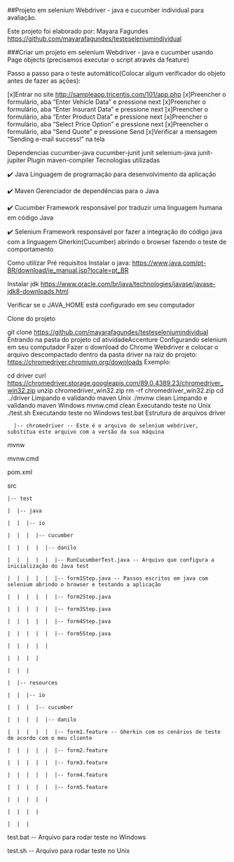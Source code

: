 ##Projeto em selenium Webdriver - java e cucumber individual para avaliação.

Este projeto foi elaborado por: Mayara Fagundes https://github.com/mayarafagundes/testeseleniumindividual

###Criar um projeto em selenium Webdriver - java e cucumber usando Page objects (precisamos executar o script através da feature)

Passo a passo para o teste automático(Colocar algum verificador do objeto antes de fazer as ações):

[x]Entrar no site http://sampleapp.tricentis.com/101/app.php
[x]Preencher o formulário, aba “Enter Vehicle Data” e pressione next
[x]Preencher o formulário, aba “Enter Insurant Data” e pressione next
[x]Preencher o formulário, aba “Enter Product Data” e pressione next
[x]Preencher o formulário, aba “Select Price Option” e pressione next
[x]Preencher o formulário, aba “Send Quote” e pressione Send
[x]Verificar a mensagem “Sending e-mail success!” na tela

Dependencias
cucumber-java
cucumber-junit
junit
selenium-java
junit-jupiter
Plugin
maven-compiler
Tecnologias utilizadas

✔️ Java
Linguagem de programação para desenvolvimento da aplicação

✔️ Maven
Gerenciador de dependências para o Java

✔️ Cucumber
Framework responsável por traduzir uma linguagem humana em código Java

✔️ Selenium
Framework responsável por fazer a integração do código java com a linguagem Gherkin(Cucumber) abrindo o browser fazendo o teste de comportamento

Como utilizar
Pré requisitos
Instalar o java: https://www.java.com/pt-BR/download/ie_manual.jsp?locale=pt_BR

Instalar jdk https://www.oracle.com/br/java/technologies/javase/javase-jdk8-downloads.html

Verificar se o JAVA_HOME está configurado em seu computador

Clone do projeto

git clone https://github.com/mayarafagundes/testeseleniumindividual
Entrando na pasta do projeto
cd atividadeAccenture
Configurando selenium em seu computador Fazer o download do Chrome Webdriver e colocar o arquivo descompactado dentro da pasta driver na raiz do projeto:
https://chromedriver.chromium.org/downloads
Exemplo:

cd driver
curl https://chromedriver.storage.googleapis.com/89.0.4389.23/chromedriver_win32.zip
unzip chromedriver_win32.zip
rm -rf chromedriver_win32.zip
cd ../driver
Limpando e validando maven Unix
./mvnw clean
Limpando e validando maven Windows
mvnw.cmd clean
Executando teste no Unix
./test.sh
Executando teste no Windows
test.bat
Estrutura de arquivos
  driver 

      |-- chromedriver -- Este é o arquivo do selenium webdriver, substitua este arquivo com a versão da sua máquina

  mvnw

  mvnw.cmd

  pom.xml

  src

    |-- test

    |  |-- java

    |  |  |-- io

    |  |  |  |-- cucumber

    |  |  |  |  |-- danilo

    |  |  |  |  |  |-- RunCucumberTest.java -- Arquivo que configura a inicialização do Java test 
 
    |  |  |  |  |  |-- form1Step.java -- Passos escritos em java com selenium abrindo o browser e testando a aplicação

    |  |  |  |  |  |-- form2Step.java 

    |  |  |  |  |  |-- form3Step.java 

    |  |  |  |  |  |-- form4Step.java 

    |  |  |  |  |  |-- form5Step.java 

    |  |  |  |  |
    
    |  |  |  | 
    
    |  |  |
    
    |  |-- resources

    |  |  |-- io

    |  |  |  |-- cucumber

    |  |  |  |  |-- danilo

    |  |  |  |  |  |-- form1.feature -- Gherkin com os cenários de teste de acordo com o meu cliente

    |  |  |  |  |  |-- form2.feature 

    |  |  |  |  |  |-- form3.feature 

    |  |  |  |  |  |-- form4.feature 

    |  |  |  |  |  |-- form5.feature 

    |  |  |  |  |
    
    |  |  |  | 
    
    |  |  |
    
  test.bat -- Arquivo para rodar teste no Windows

  test.sh -- Arquivo para rodar teste no Unix
